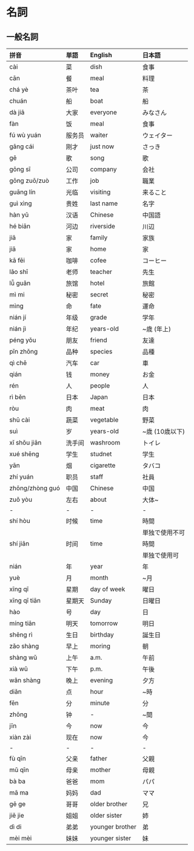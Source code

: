 # 名詞

## 一般名詞

|拼音|単語|English|日本語|
|:--|:--|:--|:--|
|cài|菜|dish|食事|
|cān|餐|meal|料理|
|chá yè|茶叶|tea|茶|
|chuán|船|boat|船|
|dà jiā|大家|everyone|みなさん|
|fàn|饭|meal|食事|
|fú wù yuán|服务员|waiter|ウェイター|
|gāng cái|刚才|just now|さっき|
|gē|歌|song|歌|
|gōng sī|公司|company|会社|
|gōng zuō/zuò|工作|job|職業|
|guāng lín|光临|visiting|来ること|
|guì xìng|贵姓|last name|名字|
|hàn yǔ|汉语|Chinese|中国語|
|hé biān|河边|riverside|川辺|
|jiā|家|family|家族|
|jiā|家|home|家|
|kā fēi |咖啡|cofee|コーヒー|
|lǎo shī|老师|teacher|先生|
|lǚ guǎn|旅馆|hotel|旅館|
|mì mi|秘密|secret|秘密|
|mìng|命|fate|運命|
|nián jí|年级|grade|学年|
|nián jì|年纪|years-old|~歳 (年上)|
|péng yǒu|朋友|friend|友達|
|pǐn zhǒng|品种|species|品種|
|qì chē|汽车|car|車|
|qián|钱|money|お金|
|rén|人|people|人|
|rì běn|日本|Japan|日本|
|ròu|肉|meat|肉|
|shū cài|蔬菜|vegetable|野菜|
|suì|岁|years-old|~歳 (10歳以下)|
|xǐ shǒu jiān|洗手间|washroom|トイレ|
|xué shēng|学生|studnet|学生|
|yān|烟|cigarette|タバコ|
|zhí yuán|职员|staff|社員|
|zhōng/zhòng guó|中国|Chinese|中国|
|zuǒ yòu|左右|about|大体~|
|-|-|-|-|-|
|shí hòu|时候|time|時間 |
||||単独で使用不可|
|shí jiān|时间|time|時間|
||||単独で使用可|
|nián|年|year|年|
|yuè|月|month|~月|
|xīng qī|星期|day of week|曜日|
|xīng qī tiān|星期天|Sunday|日曜日|
|hào|号|day|日|
|míng tiān|明天|tomorrow|明日|
|shēng rì|生日|birthday|誕生日|
|zǎo shàng|早上|moring|朝|
|shàng wǔ|上午|a.m.|午前|
|xià wǔ|下午|p.m.|午後|
|wǎn shàng|晚上|evening|夕方|
|diǎn|点|hour|~時|
|fēn|分|minute|分|
|zhōng|钟|-|~間|
|jīn|今|now|今|
|xiàn zài|现在|now|今|
|-|-|-|-|-|
|fù qīn|父亲|father|父親|
|mǔ qīn|母亲|mother|母親|
|bà ba|爸爸|mom|パパ|
|mā ma|妈妈|dad|ママ|
|gē ge|哥哥|older brother|兄|
|jiě jie|姐姐|older sister|姉|
|dì di|弟弟|younger brother|弟|
|mèi mèi|妹妹|younger sister|妹|
